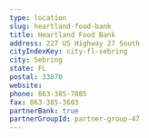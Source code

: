 ```yaml
---
type: location
slug: heartland-food-bank
title: Heartland Food Bank
address: 227 US Highway 27 South
cityIndexKey: city-fl-sebring
city: Sebring
state: FL
postal: 33870
website: 
phone: 863-385-7885
fax: 863-385-3603
partnerBank: true
partnerGroupId: partner-group-47
---
```

